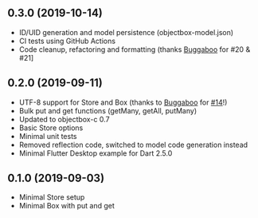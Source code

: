 0.3.0 (2019-10-14)
------------------
* ID/UID generation and model persistence (objectbox-model.json)
* CI tests using GitHub Actions
* Code cleanup, refactoring and formatting 
    (thanks [Buggaboo](https://github.com/Buggaboo) for #20 & #21]

0.2.0 (2019-09-11)
------------------
* UTF-8 support for Store and Box 
    (thanks to [Buggaboo](https://github.com/Buggaboo) for [#14](https://github.com/objectbox/objectbox-dart/pull/14)!)
* Bulk put and get functions (getMany, getAll, putMany)
* Updated to objectbox-c 0.7
* Basic Store options
* Minimal unit tests
* Removed reflection code, switched to model code generation instead
* Minimal Flutter Desktop example for Dart 2.5.0

0.1.0 (2019-09-03)
------------------
* Minimal Store setup
* Minimal Box with put and get
